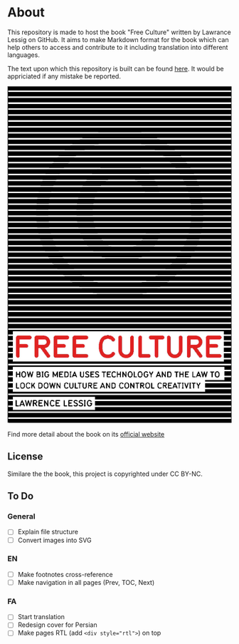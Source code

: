 # About

This repository is made to host the book "Free Culture" written by Lawrance Lessig on GitHub. It aims to make Markdown format for the book which can help others to access and contribute to it including translation into different languages.

The text upon which this repository is built can be found [here](https://www.sslug.dk/~chlor/lessig/freeculture/). It would be appriciated if any mistake be reported.

![](./assets/cover.png)

Find more detail about the book on its [official website](http://free-culture.cc/)

## License

Similare the the book, this project is copyrighted under CC BY-NC.

## To Do

### General

- [ ] Explain file structure
- [ ] Convert images into SVG

### EN

- [ ] Make footnotes cross-reference
- [ ] Make navigation in all pages (Prev, TOC, Next)

### FA

- [ ] Start translation
- [ ] Redesign cover for Persian
- [ ] Make pages RTL (add `<div style="rtl">`) on top
